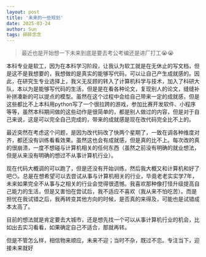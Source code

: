 ```yaml
---
layout: post
title: '未来的一些规划'
date: 2025-03-24
author: Sun
tags: 碎碎念念
---
```


> 最近也是开始想一下未来到底是要去考公考编还是进厂打工😭😭

本科专业是软工，因为在本科学习阶段，让我认为软工就是在无休止的写文档，但是这不是我想要的，我想做的是真实的能够写代码，可以让自己产生成就感的。因此，在研究生专业选择上，我义无反顾的转入了计算机科学与技术，加入了科研大队，本以为是能够写代码的生活，但是是在看各种论文，复现别人的论文，缝缝补补拼凑新的可以提点的模型。虽然在这个过程中会给自己带来一定的成就感，但是这些都比不上本科用python写了一个很拉跨的游戏，参加比赛开发软件、小程序等等，虽然本科期间做的这些动作是很简单的，都是别人做过的内容，但是对于自己来说，这是可以完全自己完成的，带来的成就感是现在改代码完全比不上的。

最近突然在考虑这个问题，是因为改代码改了快两个星期了，一致在调各种维度对齐，都还没有训练看看效果。虽然这也会有成就感，但是真的比不上。每次改的真的很崩溃，一度不想碰与计算机相关的任何东西（虽然之前没有明确的就业想法，但是从来没有明确的想过不从事计算机行业）。

现在代码大概调的可以跑了，但是还没有开始训练，然后我大概又和计算机和好了吧😶。总是在想希望可以去尝试从事与计算机相关的行业，毕竟老老实实学7年，未来如果完全不从事与之相关的行业会觉得很遗憾。我喜欢那种像打怪升级提高自己能力的生活，但是又害怕在尝试后，我不适应不喜欢（我从来不怕吃苦）。而是担忧在我试错之后，我再转变其他方向的时候，是否真的来得及，可能也是试错成本太高了。

目前的想法就是肯定要去大城市，还是想先找一个可以从事计算机行业的机会，比如出去实习看看，如果确定自己不适合，那就再转。

但是不管怎么样，相信物来顺应，未来不迎；当时不杂，既过不恋。专注当下，迎接未来就好

